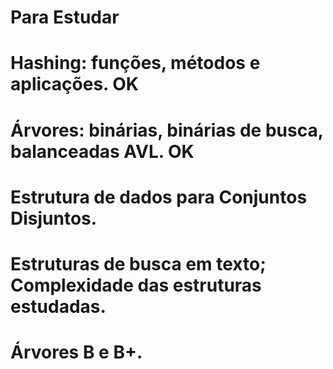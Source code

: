 # Para Estudar

# Hashing: funções, métodos e aplicações. OK

# Árvores: binárias, binárias de busca, balanceadas AVL. OK

# Estrutura de dados para Conjuntos Disjuntos.

# Estruturas de busca em texto; Complexidade das estruturas estudadas.

# Árvores B e B+.